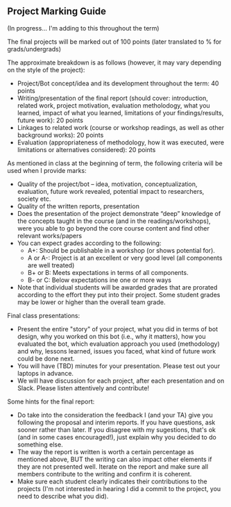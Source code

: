 ## Project Marking Guide

(In progress... I'm adding to this throughout the term)

The final projects will be marked out of 100 points (later translated to % for grads/undergrads)

The approximate breakdown is as follows (however, it may vary depending on the style of the project): 
   * Project/Bot concept/idea and its development throughout the term:  40 points
   * Writing/presentation of the final report (should cover: introduction, related work, project motivation, evaluation metholodogy, what you learned, impact of what you learned, limitations of your findings/results, future work): 20 points
   * Linkages to related work (course or workshop readings, as well as other background works): 20 points
   * Evaluation (appropriateness of methodology, how it was executed, were limitations or alternatives considered): 20 points
   
   
As mentioned in class at the beginning of term, the following criteria will be used when I provide marks: 
   * Quality of the project/bot – idea, motivation, conceptualization, evaluation, future work revealed, potential impact to researchers, society etc.
   * Quality of the written reports, presentation
   * Does the presentation of the project demonstrate  “deep” knowledge of the concepts taught in the course (and in the readings/workshops), were you able to go beyond the core course content and find other relevant works/papers
   * You can expect grades according to the following:
      * A+:  Should be publishable in a workshop (or shows potential for).   
      * A or A-:  Project is at an excellent or very good level (all components are well treated)
      * B+ or B:  Meets expectations in terms of all components. 
      * B- or C:  Below expectations ine one or more ways
   * Note that individual students will be awarded grades that are prorated according to the effort they put into their project.  Some student grades may be lower or higher than the overall team grade.
  
   
Final class presentations: 
   * Present the entire "story" of your project, what you did in terms of bot design, why you worked on this bot (i.e., why it matters), how you evaluated the bot, which evaluation approach you used (methodology) and why, lessons learned, issues you faced, what kind of future work could be done next. 
   * You will have (TBD) minutes for your presentation.  Please test out your laptops in advance. 
   * We will have discussion for each project, after each presentation and on Slack.  Please listen attentively and contribute!
      
      
Some hints for the final report:
   * Do take into the consideration the feedback I (and your TA) give you following the proposal and interim reports.   If you have questions, ask sooner rather than later.  If you disagree with my sugestions, that's ok (and in some cases encouraged!), just explain why you decided to do something else. 
   * The way the report is written is worth a certain percentage as mentioned above, BUT the writing can also impact other elements if they are not presented well.  Iterate on the report and make sure all members contribute to the writing and confirm it is coherent. 
   * Make sure each student clearly indicates their contributions to the projects (I'm not interested in hearing I did a commit to the project, you need to describe what you did). 
